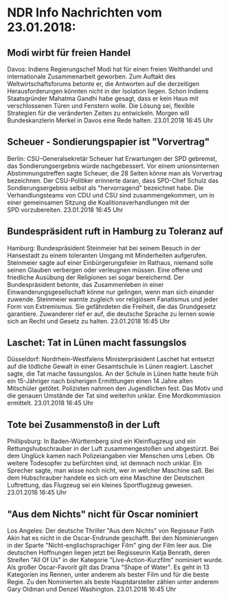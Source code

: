 # NDR Info Nachrichten vom 23.01.2018:


## Modi wirbt für freien Handel
Davos: 		Indiens Regierungschef Modi hat für einen freien Welthandel und internationale Zusammenarbeit geworben. Zum Auftakt des Weltwirtschaftsforums betonte er, die Antworten auf die derzeitigen Herausforderungen könnten nicht in der Isolation liegen. Schon Indiens Staatsgründer Mahatma Gandhi habe gesagt, dass er kein Haus mit verschlossenen Türen und Fenstern  wolle. Die Lösung sei, flexible Strategien für die veränderten Zeiten zu entwickeln. Morgen will Bundeskanzlerin Merkel in Davos eine Rede halten. 23.01.2018 16:45 Uhr 

## Scheuer - Sondierungspapier ist "Vorvertrag"
Berlin: CSU-Generalsekretär Scheuer hat Erwartungen der SPD gebremst, das Sondierungsergebnis würde nachgebessert. Vor einem unionsinternen Abstimmungstreffen sagte Scheuer, die 28 Seiten könne man als Vorvertrag bezeichnen. Der CSU-Politiker erinnerte daran, dass SPD-Chef Schulz das Sondierungsergebnis selbst als "hervorragend" bezeichnet habe. Die Verhandlungsteams von CDU und CSU sind zusammengekommen, um in einer gemeinsamen Sitzung die Koalitionsverhandlungen mit der SPD vorzubereiten. 23.01.2018 16:45 Uhr 

## Bundespräsident ruft in Hamburg zu Toleranz auf
Hamburg: Bundespräsident Steinmeier hat bei seinem Besuch in der Hansestadt zu einem toleranten Umgang mit Minderheiten aufgerufen. Steinmeier sagte auf einer Einbürgerungsfeier im Rathaus, niemand solle seinen Glauben verbergen oder verleugnen müssen. Eine offene und friedliche Ausübung der Religionen sei sogar bereichernd. Der Bundespräsident betonte, das Zusammenleben in einer Einwanderungsgesellschaft könne nur gelingen, wenn man sich einander zuwende. Steinmeier warnte zugleich vor religiösem Fanatismus und jeder Form von Extremismus. Sie gefährdeten die Freiheit, die das Grundgesetz garantiere. Zuwanderer rief er auf, die deutsche Sprache zu lernen sowie sich an Recht und Gesetz zu halten. 23.01.2018 16:45 Uhr 

## Laschet: Tat in Lünen macht fassungslos
Düsseldorf: Nordrhein-Westfalens Ministerpräsident Laschet hat entsetzt auf die tödliche Gewalt in einer Gesamtschule in Lünen reagiert. Laschet sagte, die Tat mache fassungslos. An der Schule in Lünen hatte heute früh ein 15-Jähriger nach bisherigen Ermittlungen einen 14 Jahre alten Mitschüler getötet. Polizisten nahmen den Jugendlichen fest. Das Motiv und die genauen Umstände der Tat sind weiterhin unklar. Eine Mordkommission ermittelt. 23.01.2018 16:45 Uhr 

## Tote bei Zusammenstoß in der Luft
Phillipsburg: In Baden-Württemberg sind ein Kleinflugzeug und ein Rettungshubschrauber in der Luft zusammengestoßen und abgestürzt. Bei dem Unglück kamen nach Polizeiangaben vier Menschen ums Leben. Ob weitere Todesopfer zu befürchten sind, ist demnach noch unklar. Ein Sprecher sagte, man wisse noch nicht, wer in welcher Maschine saß. Bei dem Hubschrauber handele es sich um eine Maschine der Deutschen Luftrettung, das Flugzeug sei ein kleines Sportflugzeug gewesen. 23.01.2018 16:45 Uhr 

## "Aus dem Nichts" nicht für Oscar nominiert
Los Angeles: Der deutsche Thriller "Aus dem Nichts" von Regisseur Fatih Akin hat es nicht in die Oscar-Endrunde geschafft. Bei den Nominierungen in der Sparte "Nicht-englischsprachiger Film" ging der Film leer aus. Die deutschen Hoffnungen liegen jetzt bei Regisseurin Katja Benrath, deren Streifen "All Of Us" in der Kategorie "Live-Action-Kurzfilm" nominiert wurde. Als großer Oscar-Favorit gilt das Drama "Shape of Water". Es geht in 13 Kategorien ins Rennen, unter anderem als bester Film und für die beste Regie. Zu den Nominierten als beste Hauptdarsteller zählen unter anderem Gary Oldman und Denzel Washington. 23.01.2018 16:45 Uhr 
